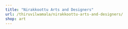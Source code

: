 ```yaml
---
title: "Nirakkoottu Arts and Designers"
url: /thiruvilwamala/nirakkoottu-arts-and-designers/
shop: art
---
```

